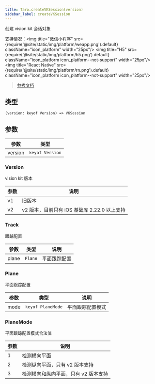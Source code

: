 ```yaml
---
title: Taro.createVKSession(version)
sidebar_label: createVKSession
---
```


创建 vision kit 会话对象

支持情况：<img title="微信小程序" src={require('@site/static/img/platform/weapp.png').default} className="icon_platform" width="25px"/> <img title="H5" src={require('@site/static/img/platform/h5.png').default} className="icon_platform icon_platform--not-support" width="25px"/> <img title="React Native" src={require('@site/static/img/platform/rn.png').default} className="icon_platform icon_platform--not-support" width="25px"/>

> [参考文档](https://developers.weixin.qq.com/miniprogram/dev/api/ai/visionkit/wx.createVKSession.html)

## 类型

```tsx
(version: keyof Version) => VKSession
```

## 参数

| 参数 | 类型 |
| --- | --- |
| version | `keyof Version` |

### Version

vision kit 版本

| 参数 | 说明 |
| --- | --- |
| v1 | 旧版本 |
| v2 | v2 版本，目前只有 iOS 基础库 2.22.0 以上支持 |

### Track

跟踪配置

| 参数 | 类型 | 说明 |
| --- | --- | --- |
| plane | `Plane` | 平面跟踪配置 |

### Plane

平面跟踪配置

| 参数 | 类型 | 说明 |
| --- | --- | --- |
| mode | `keyof PlaneMode` | 平面跟踪配置模式 |

### PlaneMode

平面跟踪配置模式合法值

| 参数 | 说明 |
| --- | --- |
| 1 | 检测横向平面 |
| 2 | 检测纵向平面，只有 v2 版本支持 |
| 3 | 检测横向和纵向平面，只有 v2 版本支持 |
